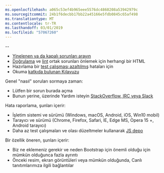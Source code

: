 ```yaml
---
ms.openlocfilehash: a065c53ef4b965eee5576dc4860208a53942979c
ms.sourcegitcommit: 24b1f6decbb17bb22a45166e5fdb0845c65af498
ms.translationtype: MT
ms.contentlocale: tr-TR
ms.lasthandoff: 03/01/2019
ms.locfileid: "57067260"
---
```

--

- [Yinelenen ya da kapalı sorunları arayın](https://github.com/twbs/bootstrap/issues?utf8=%E2%9C%93&q=is%3Aissue)
- [Doğrulama](http://validator.w3.org/nu/) ve [lint](https://github.com/twbs/bootlint#in-the-browser) ortak sorunları önlemek için herhangi bir HTML
- Hazırlama bir [test çalışması azaltılmış](https://css-tricks.com/reduced-test-cases/) hataları için
- Okuma [katkıda bulunan Kılavuzu](https://github.com/twbs/bootstrap/blob/master/CONTRIBUTING.md)

Genel "nasıl" soruları sormaya zaman:

- Lütfen bir sorun burada açma
- Bunun yerine, üzerinde Yardım isteyin [StackOverflow, IRC veya Slack](https://github.com/twbs/bootstrap/blob/master/README.md#community)

Hata raporlama, şunları içerir:

- İşletim sistemi ve sürümü (Windows, macOS, Android, iOS, Win10 mobil)
- Tarayıcı ve sürümü (Chrome, Firefox, Safari, IE, Edge MS, Opera 15 +, Android tarayıcı)
- Daha az test çalışmaları ve olası düzeltmeler kullanarak [JS depo](https://jsbin.com)

Bir özellik öneren, şunları içerir:

- Biz ne eklemeniz gerekir ve neden Bootstrap için önemli olduğu için mümkün olduğunca fazla ayrıntı
- Önceki resim, ekran görüntüleri veya mümkün olduğunda, Canlı tanıtımlarımıza ilgili bağlantılar
